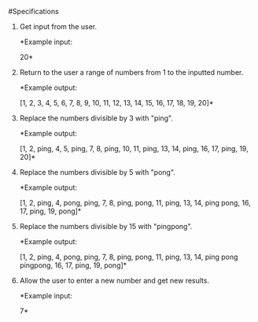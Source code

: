 #Specifications

1. Get input from the user.

   *Example input:
   
   20*

2. Return to the user a range of numbers from 1 to the inputted number.

   *Example output:

   [1, 2, 3, 4, 5, 6, 7, 8, 9, 10, 11, 12, 13, 14, 15, 16, 17, 18, 19, 20]*

3. Replace the numbers divisible by 3 with "ping".

   *Example output:

   [1, 2, ping, 4, 5, ping, 7, 8, ping, 10, 11, ping, 13, 14, ping, 16, 17, ping, 19, 20]*

4. Replace the numbers divisible by 5 with "pong".

   *Example output:

   [1, 2, ping, 4, pong, ping, 7, 8, ping, pong, 11, ping, 13, 14, ping pong, 16, 17, ping, 19, pong]*

5. Replace the numbers divisible by 15 with "pingpong".

   *Example output:

   [1, 2, ping, 4, pong, ping, 7, 8, ping, pong, 11, ping, 13, 14, ping pong pingpong, 16, 17, ping, 19, pong]*

6. Allow the user to enter a new number and get new results.

   *Example input:

   7*
